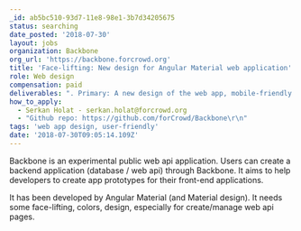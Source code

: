 ```yaml
---
_id: ab5bc510-93d7-11e8-98e1-3b7d34205675
status: searching
date_posted: '2018-07-30'
layout: jobs
organization: Backbone
org_url: 'https://backbone.forcrowd.org'
title: 'Face-lifting: New design for Angular Material web application'
role: Web design
compensation: paid
deliverables: ". Primary: A new design of the web app, mobile-friendly if easy to achieve: colors, menu design etc.\r\n. Secondary: Ideas to fill the landing page?"
how_to_apply:
  - Serkan Holat - serkan.holat@forcrowd.org
  - "Github repo: https://github.com/forCrowd/Backbone\r\n"
tags: 'web app design, user-friendly'
date: '2018-07-30T09:05:14.109Z'
---
```

Backbone is an experimental public web api application. Users can create a backend application (database / web api) through Backbone. It aims to help developers to create app prototypes for their front-end applications.

It has been developed by Angular Material (and Material design). It needs some face-lifting, colors, design, especially for create/manage web api pages.
